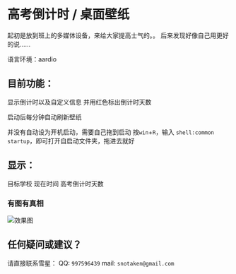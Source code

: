 # 高考倒计时 / 桌面壁纸

起初是放到班上的多媒体设备，来给大家提高士气的。。
后来发现好像自己用更好的说……

语言环境：aardio

## 目前功能：
显示倒计时以及自定义信息
并用红色标出倒计时天数

启动后每分钟自动刷新壁纸

并没有自动设为开机启动，需要自己拖到启动
按`win`+`R`，输入 `shell:common startup`，即可打开自启动文件夹，拖进去就好

## 显示：
目标学校 现在时间
高考倒计时天数

### 有图有真相
![效果图](https://raw.githubusercontent.com/snotaken/gaokao_timer_wallpaper/master/GaoKaoWallpaper.png)

## 任何疑问或建议？

请直接联系雪星：
QQ: `997596439`
mail: `snotaken@gmail.com`
